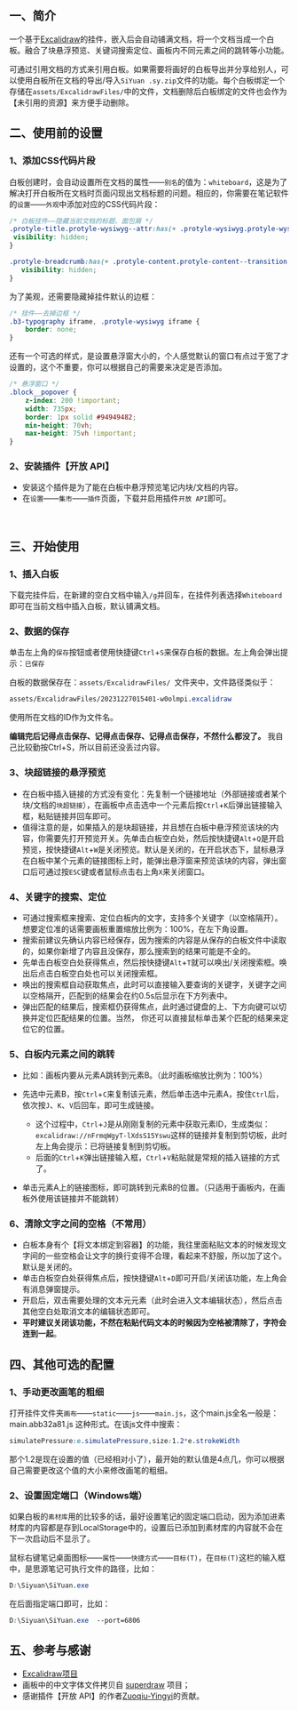 ## 一、简介

一个基于[Excalidraw](https://github.com/excalidraw/excalidraw)的挂件，嵌入后会自动铺满文档，将一个文档当成一个白板。融合了块悬浮预览、关键词搜索定位、画板内不同元素之间的跳转等小功能。

可通过引用文档的方式来引用白板。如果需要将画好的白板导出并分享给别人，可以使用白板所在文档的导出/导入`SiYuan .sy.zip`​文件的功能。每个白板绑定一个存储在`assets/ExcalidrawFiles/`中的文件，文档删除后白板绑定的文件也会作为【未引用的资源】来方便手动删除。


## 二、使用前的设置

### 1、添加CSS代码片段

白板创建时，会自动设置所在文档的属性——`别名`​​的值为：`whiteboard`​​，这是为了解决打开白板所在文档时页面闪现出文档标题的问题。相应的，你需要在笔记软件的`设置`​​——`外观`​​中添加对应的CSS代码片段：

```css
/* 白板挂件——隐藏当前文档的标题、面包屑 */
.protyle-title.protyle-wysiwyg--attr:has(+ .protyle-wysiwyg.protyle-wysiwyg--attr[alias="whiteboard"]){
 visibility: hidden;
}

.protyle-breadcrumb:has(+ .protyle-content.protyle-content--transition > .protyle-wysiwyg.protyle-wysiwyg--attr[alias="whiteboard"]) {
   visibility: hidden;
}
```

为了美观，还需要隐藏掉挂件默认的边框：

```css
/* 挂件——去掉边框 */
.b3-typography iframe, .protyle-wysiwyg iframe {
    border: none;   
}
```

还有一个可选的样式，是设置悬浮窗大小的，个人感觉默认的窗口有点过于宽了才设置的，这个不重要，你可以根据自己的需要来决定是否添加。

```css
/* 悬浮窗口 */
.block__popover {
    z-index: 200 !important;
    width: 735px;
    border: 1px solid #94949482;
    min-height: 70vh;
    max-height: 75vh !important;
}
```

### 2、安装插件【开放 API】

* 安装这个插件是为了能在白板中悬浮预览笔记内块/文档的内容。
* 在`设置`​​​——`集市`​​​——​`插件`​​​页面，下载并启用插件`开放 API`​​​即可。

‍
## 三、开始使用

### 1、插入白板

下载完挂件后，在新建的空白文档中输入`/g`​​​并回车，在挂件列表选择`Whiteboard`​​​即可在当前文档中插入白板，默认铺满文档。

### 2、数据的保存

单击左上角的`保存`​​​按钮或者使用快捷键`Ctrl`​​​+`S`​​​来保存白板的数据。左上角会弹出提示：`已保存`​​​​​​​

白板的数据保存在：`assets/ExcalidrawFiles/ `​​​​​文件夹中，文件路径类似于：

```css
assets/ExcalidrawFiles/20231227015401-w0olmpi.excalidraw
```

使用所在文档的ID作为文件名。

**编辑完后记得点击保存、记得点击保存、记得点击保存，不然什么都没了。** 我自己比较勤按Ctrl+S，所以目前还没丢过内容。

### 3、块超链接的悬浮预览

* 在白板中插入链接的方式没有变化：先复制一个链接地址（外部链接或者某个块/文档的`块超链接`​​​​​），在画板中点击选中一个元素后按`Ctrl`​​​​​+`K`​​​​​后弹出链接输入框，粘贴链接并回车即可。
* 值得注意的是，如果插入的是块超链接，并且想在白板中悬浮预览该块的内容，你需要先打开预览开关。先单击白板空白处，然后按快捷键`Alt`​​​​​+`Q`​​是开启预览，按快捷键`Alt`​​​​​+`W`​​​​​是关闭预览。默认是关闭的，在开启状态下，鼠标悬浮在白板中某个元素的链接图标上时，能弹出悬浮窗来预览该块的内容，弹出窗口后可通过按`ESC`​​​​​键或者鼠标点击右上角`X`​​​​​来关闭窗口。

### 4、关键字的搜索、定位

* 可通过搜索框来搜索、定位白板内的文字，支持多个关键字（以空格隔开）。想要定位准的话需要画板重置缩放比例为：100%，在左下角设置。
* 搜索前建议先确认内容已经保存，因为搜索的内容是从保存的白板文件中读取的，如果你新增了内容且没保存，那么搜索到的结果可能是不全的。
* 先单击白板空白处获得焦点，然后按快捷键​`Alt`​​+`T`​​​​就可以唤出/关闭搜索框。唤出后点击白板空白处也可以关闭搜索框。
* 唤出的搜索框自动获取焦点，此时可以直接输入要查询的关键字，关键字之间以空格隔开，匹配到的结果会在约0.5s后显示在下方列表中。
* 弹出匹配的结果后，搜索框仍获得焦点，此时通过键盘的上、下方向键可以切换并定位匹配结果的位置。当然， 你还可以直接鼠标单击某个匹配的结果来定位它的位置。

### 5、白板内元素之间的跳转

* 比如：画板内要从元素A跳转到元素B。（此时画板缩放比例为：100%）
* 先选中元素B，按​`Ctrl`​​​​+​`C`​​​​来复制该元素，然后单击选中元素A，按住​`Ctrl`​​​​后，依次按​`J`​​​​、​`K`​​​​、​`V`​​​​后回车，即可生成链接。

  * 这个过程中，​`Ctrl`​​​​+​`J`​​​​是从刚刚复制的元素中获取元素ID，生成类似：`excalidraw://nFrmqWgyT-lXdsS15Yswu`​​​​这样的链接并复制到剪切板，此时左上角会提示：已将链接复制到剪切板。
  * 后面的​`Ctrl`​​​​+​`K`​​​​弹出链接输入框，​`Ctrl`​​​​+`V`​​​​粘贴就是常规的插入链接的方式了。
* 单击元素A上的链接图标，即可跳转到元素B的位置。（只适用于画板内，在画板外使用该链接并不能跳转）

### 6、清除文字之间的空格（不常用）

* 白板本身有个【将文本绑定到容器】的功能，我往里面粘贴文本的时候发现文字间的一些空格会让文字的换行变得不合理，看起来不舒服，所以加了这个。默认是关闭的。
* 单击白板空白处获得焦点后，按快捷键`Alt`​​​​+`D`​​​​即可开启/关闭该功能，左上角会有消息弹窗提示。
* 开启后，双击需要处理的文本元元素（此时会进入文本编辑状态），然后点击其他空白处取消文本的编辑状态即可。
* **平时建议关闭该功能，不然在粘贴代码文本的时候因为空格被清除了，字符会连到一起**。


## 四、其他可选的配置

### 1、手动更改画笔的粗细

打开挂件文件夹`画布`​​​​——`static`​​​​——`js`​​​​——`main.js`​​​​，这个main.js全名一般是：main.abb32a81.js 这种形式。在该js文件中搜索：

```css
simulatePressure:e.simulatePressure,size:1.2*e.strokeWidth
```

那个1.2是现在设置的值（已经相对小了），最开始的默认值是4点几，你可以根据自己需要更改这个值的大小来修改画笔的粗细。

### 2、设置固定端口（Windows端）

如果白板的`素材库`​​​​用的比较多的话，最好设置笔记的固定端口启动，因为添加进素材库的内容都是存到LocalStorage中的，设置后已添加到素材库的内容就不会在下一次启动后不显示了。

鼠标右键笔记桌面图标——`属性`​​​​——`快捷方式`​​​​——`目标(T)`​​​​，在`目标(T)`​​​​这栏的输入框中，是思源笔记可执行文件的路径，比如：

```css
D:\Siyuan\SiYuan.exe
```

在后面指定端口即可，比如：

```css
D:\Siyuan\SiYuan.exe  --port=6806
```


## 五、参考与感谢

* [Excalidraw项目](https://github.com/excalidraw/excalidraw)
* 画板中的中文字体文件拷贝自 [superdraw](https://github.com/zuoez02/superdraw) 项目；
* 感谢插件【开放 API】的作者[Zuoqiu-Yingyi](https://github.com/Zuoqiu-Yingyi)的贡献。

‍
